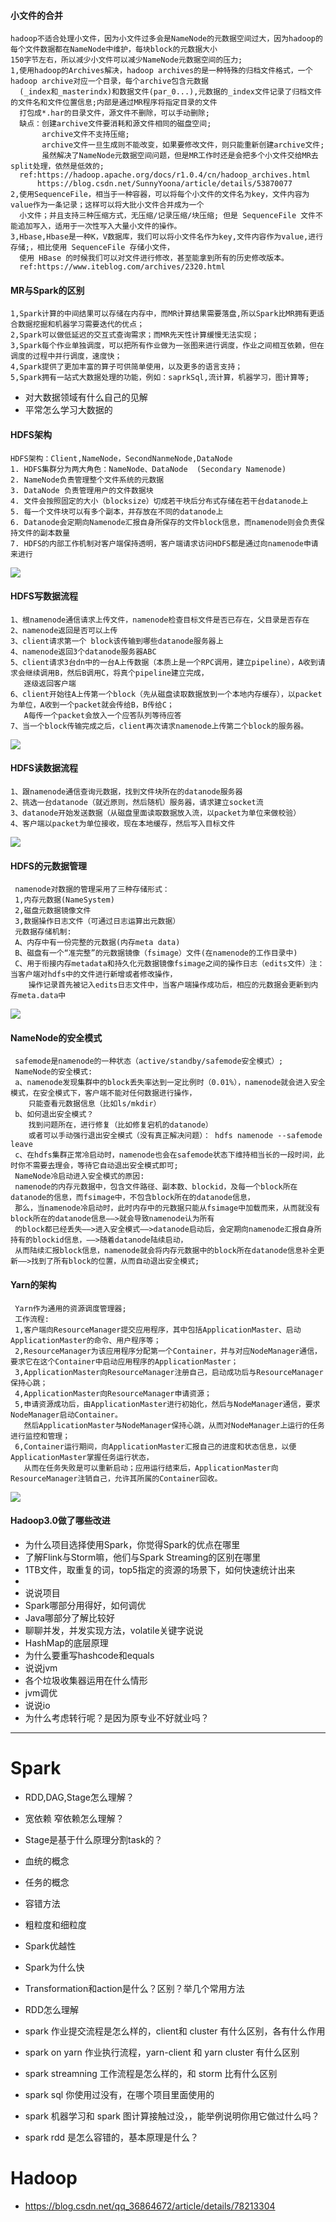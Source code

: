 #### 小文件的合并
    hadoop不适合处理小文件，因为小文件过多会是NameNode的元数据空间过大，因为hadoop的每个文件数据都在NameNode中维护，每块block的元数据大小   
    150字节左右，所以减少小文件可以减少NameNode元数据空间的压力;   
    1,使用hadoop的Archives解决，hadoop archives的是一种特殊的归档文件格式，一个hadoop archive对应一个目录，每个archive包含元数据  
      (_index和_masterindx)和数据文件(par_0...),元数据的_index文件记录了归档文件的文件名和文件位置信息;内部是通过MR程序将指定目录的文件  
      打包成*.har的目录文件，源文件不删除，可以手动删除;   
      缺点：创建archive文件要消耗和源文件相同的磁盘空间;     
           archive文件不支持压缩;       
           archive文件一旦生成则不能改变，如果要修改文件，则只能重新创建archive文件;    
           虽然解决了NameNode元数据空间问题，但是MR工作时还是会把多个小文件交给MR去split处理，依然是低效的;    
      ref:https://hadoop.apache.org/docs/r1.0.4/cn/hadoop_archives.html    
          https://blog.csdn.net/SunnyYoona/article/details/53870077    
    2,使用SequenceFile，相当于一种容器，可以将每个小文件的文件名为key，文件内容为value作为一条记录；这样可以将大批小文件合并成为一个
      小文件；并且支持三种压缩方式，无压缩/记录压缩/块压缩; 但是 SequenceFile 文件不能追加写入，适用于一次性写入大量小文件的操作。   
    3,Hbase,Hbase是一种K，V数据库，我们可以将小文件名作为key,文件内容作为value,进行存储;，相比使用 SequenceFile 存储小文件，   
      使用 HBase 的时候我们可以对文件进行修改，甚至能拿到所有的历史修改版本。  
      ref:https://www.iteblog.com/archives/2320.html  

#### MR与Spark的区别
    1,Spark计算的中间结果可以存储在内存中，而MR计算结果需要落盘,所以Spark比MR拥有更适合数据挖掘和机器学习需要迭代的优点；  
    2,Spark可以做低延迟的交互式查询需求；而MR先天性计算缓慢无法实现；    
    3,Spark每个作业单独调度，可以把所有作业做为一张图来进行调度，作业之间相互依赖，但在调度的过程中并行调度，速度快；  
    4,Spark提供了更加丰富的算子可供简单使用，以及更多的语言支持；  
    5,Spark拥有一站式大数据处理的功能，例如：saprkSql,流计算，机器学习，图计算等;  

* 对大数据领域有什么自己的见解
* 平常怎么学习大数据的  

#### HDFS架构
    HDFS架构：Client,NameNode，SecondNanmeNode,DataNode  
    1. HDFS集群分为两大角色：NameNode、DataNode  (Secondary Namenode)
    2. NameNode负责管理整个文件系统的元数据
    3. DataNode 负责管理用户的文件数据块
    4. 文件会按照固定的大小（blocksize）切成若干块后分布式存储在若干台datanode上
    5. 每一个文件块可以有多个副本，并存放在不同的datanode上
    6. Datanode会定期向Namenode汇报自身所保存的文件block信息，而namenode则会负责保持文件的副本数量
    7. HDFS的内部工作机制对客户端保持透明，客户端请求访问HDFS都是通过向namenode申请来进行
![](https://ws3.sinaimg.cn/large/006tNc79gy1g30010vy90j31ho0u0n45.jpg)     

#### HDFS写数据流程
    1、根namenode通信请求上传文件，namenode检查目标文件是否已存在，父目录是否存在   
    2、namenode返回是否可以上传   
    3、client请求第一个 block该传输到哪些datanode服务器上   
    4、namenode返回3个datanode服务器ABC   
    5、client请求3台dn中的一台A上传数据（本质上是一个RPC调用，建立pipeline），A收到请求会继续调用B，然后B调用C，将真个pipeline建立完成，    
       逐级返回客户端  
    6、client开始往A上传第一个block（先从磁盘读取数据放到一个本地内存缓存），以packet为单位，A收到一个packet就会传给B，B传给C；     
       A每传一个packet会放入一个应答队列等待应答   
    7、当一个block传输完成之后，client再次请求namenode上传第二个block的服务器。   
![](https://ws2.sinaimg.cn/large/006tNc79gy1g30093tqj9j30zg0mi76e.jpg)    

#### HDFS读数据流程
    1、跟namenode通信查询元数据，找到文件块所在的datanode服务器  
    2、挑选一台datanode（就近原则，然后随机）服务器，请求建立socket流   
    3、datanode开始发送数据（从磁盘里面读取数据放入流，以packet为单位来做校验）   
    4、客户端以packet为单位接收，现在本地缓存，然后写入目标文件       
![](https://ws3.sinaimg.cn/large/006tNc79gy1g300ak2ujcj313g0j2gn2.jpg)    


#### HDFS的元数据管理
     namenode对数据的管理采用了三种存储形式：   
     1,内存元数据(NameSystem)   
     2,磁盘元数据镜像文件   
     3,数据操作日志文件（可通过日志运算出元数据）   
     元数据存储机制:    
     A、内存中有一份完整的元数据(内存meta data)
     B、磁盘有一个“准完整”的元数据镜像（fsimage）文件(在namenode的工作目录中)
     C、用于衔接内存metadata和持久化元数据镜像fsimage之间的操作日志（edits文件）注：当客户端对hdfs中的文件进行新增或者修改操作，   
        操作记录首先被记入edits日志文件中，当客户端操作成功后，相应的元数据会更新到内存meta.data中
 ![](https://ws1.sinaimg.cn/large/006tNc79gy1g300lw8dxhj31380latax.jpg)       

#### NameNode的安全模式
     safemode是namenode的一种状态（active/standby/safemode安全模式）;     
     NameNode的安全模式:   
     a、namenode发现集群中的block丢失率达到一定比例时（0.01%），namenode就会进入安全模式，在安全模式下，客户端不能对任何数据进行操作，   
        只能查看元数据信息（比如ls/mkdir）
     b、如何退出安全模式？
        找到问题所在，进行修复（比如修复宕机的datanode）    
        或者可以手动强行退出安全模式（没有真正解决问题）： hdfs namenode --safemode leave    
     c、在hdfs集群正常冷启动时，namenode也会在safemode状态下维持相当长的一段时间，此时你不需要去理会，等待它自动退出安全模式即可;   
     NameNode冷启动进入安全模式的原因:   
     namenode的内存元数据中，包含文件路径、副本数、blockid，及每一个block所在datanode的信息，而fsimage中，不包含block所在的datanode信息，  
     那么，当namenode冷启动时，此时内存中的元数据只能从fsimage中加载而来，从而就没有block所在的datanode信息——>就会导致namenode认为所有   
     的block都已经丢失——>进入安全模式——>datanode启动后，会定期向namenode汇报自身所持有的blockid信息，——>随着datanode陆续启动，   
     从而陆续汇报block信息，namenode就会将内存元数据中的block所在datanode信息补全更新——>找到了所有block的位置，从而自动退出安全模式;  
 
 #### Yarn的架构
     Yarn作为通用的资源调度管理器;     
     工作流程:    
     1,客户端向ResourceManager提交应用程序，其中包括ApplicationMaster、启动ApplicationMaster的命令、用户程序等；   
     2,ResourceManager为该应用程序分配第一个Container，并与对应NodeManager通信，要求它在这个Container中启动应用程序的ApplicationMaster；  
     3,ApplicationMaster向ResourceManager注册自己，启动成功后与ResourceManager保持心跳；   
     4,ApplicationMaster向ResourceManager申请资源；   
     5,申请资源成功后，由ApplicationMaster进行初始化，然后与NodeManager通信，要求NodeManager启动Container。   
       然后ApplicationMaster与NodeManager保持心跳，从而对NodeManager上运行的任务进行监控和管理；    
     6,Container运行期间，向ApplicationMaster汇报自己的进度和状态信息，以便ApplicationMaster掌握任务运行状态，      
       从而在任务失败是可以重新启动；应用运行结束后，ApplicationMaster向ResourceManager注销自己，允许其所属的Container回收。    
![](https://ws3.sinaimg.cn/large/006tNc79gy1g300u84rzsj316u0ngjt4.jpg) 

#### Hadoop3.0做了哪些改进
* 为什么项目选择使用Spark，你觉得Spark的优点在哪里
* 了解Flink与Storm嘛，他们与Spark Streaming的区别在哪里
* 1TB文件，取重复的词，top5指定的资源的场景下，如何快速统计出来
* 
* 说说项目
* Spark哪部分用得好，如何调优
* Java哪部分了解比较好
* 聊聊并发，并发实现方法，volatile关键字说说
* HashMap的底层原理
* 为什么要重写hashcode和equals
* 说说jvm
* 各个垃圾收集器运用在什么情形
* jvm调优
* 说说io
* 为什么考虑转行呢？是因为原专业不好就业吗？





---------------------------------------------------------------------------------------------------------




# Spark

* RDD,DAG,Stage怎么理解？

* 宽依赖 窄依赖怎么理解？

* Stage是基于什么原理分割task的？

* 血统的概念

* 任务的概念

* 容错方法

* 粗粒度和细粒度

* Spark优越性

* Spark为什么快

* Transformation和action是什么？区别？举几个常用方法

* RDD怎么理解

* spark 作业提交流程是怎么样的，client和 cluster 有什么区别，各有什么作用

* spark on yarn 作业执行流程，yarn-client 和 yarn cluster 有什么区别

* spark streamning 工作流程是怎么样的，和 storm 比有什么区别

* spark sql 你使用过没有，在哪个项目里面使用的

* spark 机器学习和 spark 图计算接触过没，，能举例说明你用它做过什么吗？

* spark rdd 是怎么容错的，基本原理是什么？





# Hadoop

* https://blog.csdn.net/qq_36864672/article/details/78213304
